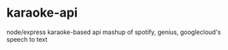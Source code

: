 # karaoke-api
node/express karaoke-based api mashup of spotify, genius, googlecloud's speech to text
